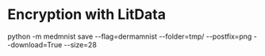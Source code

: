 # Encryption with LitData


python -m medmnist save --flag=dermamnist --folder=tmp/ --postfix=png --download=True --size=28